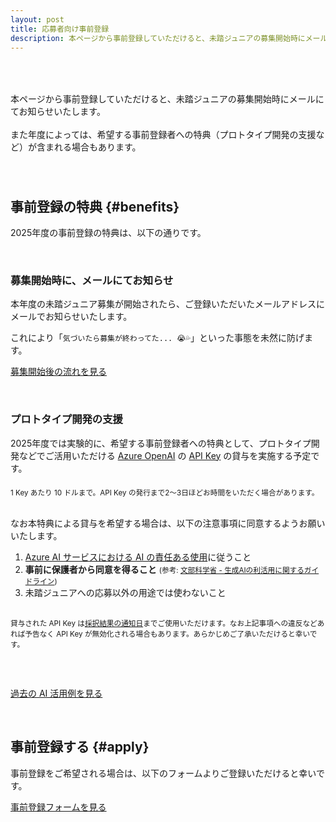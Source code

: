 ```yaml
---
layout: post
title: 応募者向け事前登録
description: 本ページから事前登録していただけると、未踏ジュニアの募集開始時にメールにてお知らせいたします。また年度によっては、希望する事前登録者への特典（プロトタイプ開発の支援など）が含まれる場合もあります。
---
```


<p style='padding: 50px 0px 40px;'>
  本ページから事前登録していただけると、未踏ジュニアの募集開始時にメールにてお知らせいたします。
  <br>
  <br>
  また年度によっては、希望する事前登録者への特典（プロトタイプ開発の支援など）が含まれる場合もあります。
</p>


## [<i class='fas fa-gift green'></i>](#benefits) 事前登録の特典 {#benefits}

2025年度の事前登録の特典は、以下の通りです。

<br>


### 募集開始時に、メールにてお知らせ

本年度の未踏ジュニア募集が開始されたら、ご登録いただいたメールアドレスにメールでお知らせいたします。

これにより「`気づいたら募集が終わってた... 😭💦`」といった事態を未然に防げます。

<a href='/guideline' class='button'>募集開始後の流れを見る</a>

<br>


### プロトタイプ開発の支援

2025年度では実験的に、希望する事前登録者への特典として、プロトタイプ開発などでご活用いただける [Azure OpenAI](https://azure.microsoft.com/ja-jp/products/ai-services/openai-service) の [API Key](https://www.google.com/search?q=Azure+OpenAI+API+Key) の貸与を実施する予定です。

<div class='note' style='margin-top: 20px;'><small>1 Key あたり 10 ドルまで。API Key の発行まで2〜3日ほどお時間をいただく場合があります。</small></div>

<br>

なお本特典による貸与を希望する場合は、以下の注意事項に同意するようお願いいたします。

1. [Azure AI サービスにおける AI の責任ある使用](https://learn.microsoft.com/ja-jp/azure/ai-services/responsible-use-of-ai-overview)に従うこと
2. **事前に保護者から同意を得ること** <small>(参考: [文部科学省 - 生成AIの利活用に関するガイドライン](https://www.mext.go.jp/a_menu/other/mext_02412.html))</small>
3. 未踏ジュニアへの応募以外の用途では使わないこと

<div class='note' style='margin: 30px auto 60px;'><small>貸与された API Key は<a href='/guideline#apply'>採択結果の通知日</a>までご使用いただけます。なお上記事項への違反などあれば予告なく API Key が無効化される場合もあります。あらかじめご了承いただけると幸いです。</small></div>

<a href='/projects/search?q=AI' class='button'>過去の AI 活用例を見る</a>

<br>


## [<i class='fas fa-mailbox green'></i>](#apply) 事前登録する {#apply}

事前登録をご希望される場合は、以下のフォームよりご登録いただけると幸いです。

<a href="https://bit.ly/mitoujr-pre-register-2025" class='button'>事前登録フォームを見る</a>

<br>
